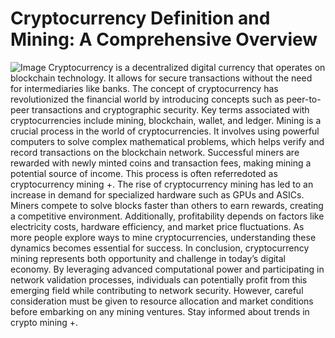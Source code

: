 # Cryptocurrency Definition and Mining: A Comprehensive Overview

![Image](https://github.com/user-attachments/assets/4a25d116-2220-4385-b08e-f287af8fcbc4)
Cryptocurrency is a decentralized digital currency that operates on blockchain technology. It allows for secure transactions without the need for intermediaries like banks. The concept of cryptocurrency has revolutionized the financial world by introducing concepts such as peer-to-peer transactions and cryptographic security. Key terms associated with cryptocurrencies include mining, blockchain, wallet, and ledger.
Mining is a crucial process in the world of cryptocurrencies. It involves using powerful computers to solve complex mathematical problems, which helps verify and record transactions on the blockchain network. Successful miners are rewarded with newly minted coins and transaction fees, making mining a potential source of income. This process is often referredoted as cryptocurrency mining +.
The rise of cryptocurrency mining has led to an increase in demand for specialized hardware such as GPUs and ASICs. Miners compete to solve blocks faster than others to earn rewards, creating a competitive environment. Additionally, profitability depends on factors like electricity costs, hardware efficiency, and market price fluctuations. As more people explore ways to mine cryptocurrencies, understanding these dynamics becomes essential for success.
In conclusion, cryptocurrency mining represents both opportunity and challenge in today’s digital economy. By leveraging advanced computational power and participating in network validation processes, individuals can potentially profit from this emerging field while contributing to network security. However, careful consideration must be given to resource allocation and market conditions before embarking on any mining ventures. Stay informed about trends in crypto mining +.
